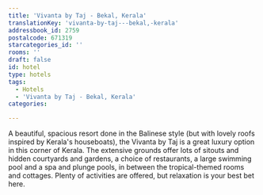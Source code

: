 ```yaml
---
title: 'Vivanta by Taj - Bekal, Kerala'
translationKey: 'vivanta-by-taj---bekal,-kerala'
addressbook_id: 2759
postalcode: 671319
starcategories_id: ''
rooms: ''
draft: false
id: hotel
type: hotels
tags:
  - Hotels
  - 'Vivanta by Taj - Bekal, Kerala'
categories:

---
```

A beautiful, spacious resort done in the Balinese style (but with lovely roofs inspired by Kerala's houseboats), the Vivanta by Taj is a great luxury option in this corner of Kerala. The extensive grounds offer lots of sitouts and hidden courtyards and gardens, a choice of restaurants, a large swimming pool and a spa and plunge pools, in between the tropical-themed rooms and cottages. Plenty of activities are offered, but relaxation is your best bet here.